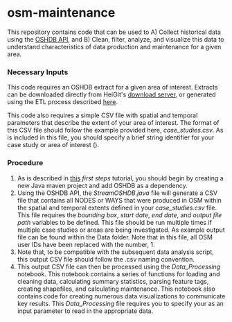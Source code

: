 # osm-maintenance
This repository contains code that can be used to A) Collect historical data using the [OSHDB API](https://github.com/GIScience/oshdb), and B) Clean, filter, analyze, and visualize this data to understand characteristics of data production and maintenance for a given area. 

### Necessary Inputs

This code requires an OSHDB extract for a given area of interest. Extracts can be downloaded directly from HeiGIt's [download server](http://downloads.ohsome.org/v0.5/), or generated using the ETL process described [here](https://github.com/GIScience/oshdb/tree/master/oshdb-tool/etl). 

This code also requires a simple CSV file with spatial and temporal parameters that describe the extent of your area of interest. The format of this CSV file should follow the example provided here, _case_studies.csv_. As is included in this file, you should specify a brief string identifier for your case study or area of interest (<case-study-name>). 

### Procedure 

1. As is described in [this](https://github.com/GIScience/oshdb/tree/master/documentation/first-steps) _first steps_ tutorial, you should begin by creating a new Java maven project and add OSHDB as a dependency. 
2. Using the OSHDB API, the _StreamOSHDB.java_ file will generate a CSV file that contains all NODES or WAYS that were produced in OSM within the spatial and temporal extents defined in your _case_studies.csv_ file. This file requires the _bounding box_, _start date_, _end date_, and _output file path_ variables to be defined. This file should be run multiple times if multiple case studies or areas are being investigated. As example output file can be found within the Data folder. Note that in this file, all OSM user IDs have been replaced with the number, 1. 
3. Note that, to be compatible with the subsequent data analysis script, this output CSV file should follow the <case-study-name>.csv naming convention. 
3. This output CSV file can then be processed using the _Data_Processing_ notebook. This notebook contains a series of functions for loading and cleaning data, calculating summary statistics, parsing feature tags, creating shapefiles, and calculating maintenance. This notebook also contains code for creating numerous data visualizations to communicate key results. This _Data_Processing_ file requires you to specify your <case-study-name> as an input parameter to read in the appropriate data.  

